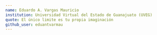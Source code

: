 ```yaml
---
name: Eduardo A. Vargas Mauricio
institution: Universidad Virtual del Estado de Guanajuato (UVEG)
quote: El único limite es tu propia imaginación
github_user: eduantvarmau
---
```

